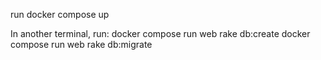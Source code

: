run 
docker compose up

In another terminal, run:
docker compose run web rake db:create
docker compose run web rake db:migrate